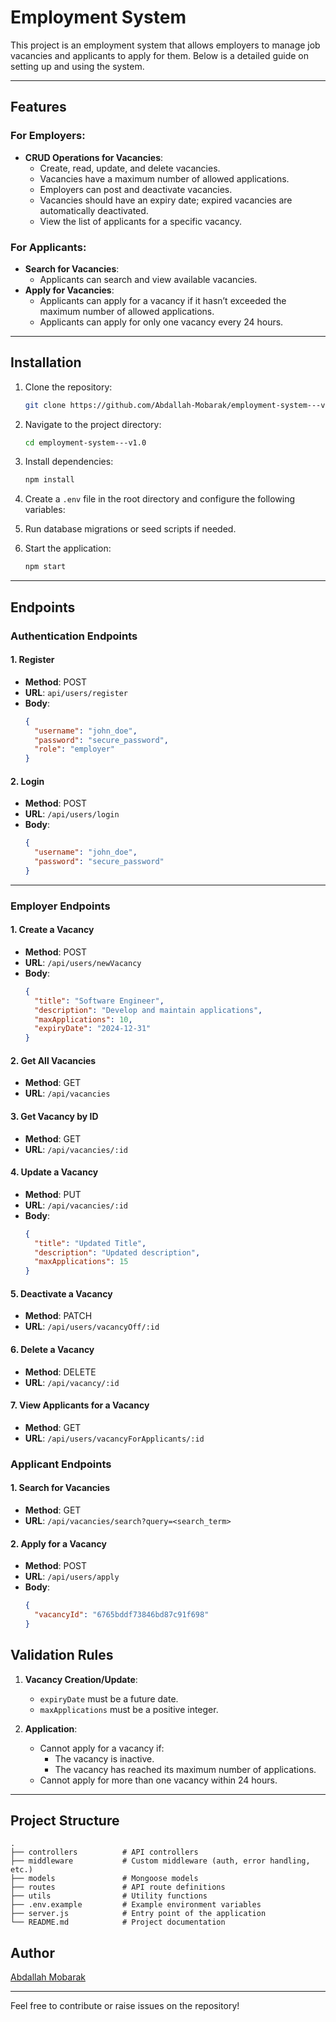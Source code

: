 # Employment System

This project is an employment system that allows employers to manage job vacancies and applicants to apply for them. Below is a detailed guide on setting up and using the system.

---

## Features

### For Employers:
- **CRUD Operations for Vacancies**:
  - Create, read, update, and delete vacancies.
  - Vacancies have a maximum number of allowed applications.
  - Employers can post and deactivate vacancies.
  - Vacancies should have an expiry date; expired vacancies are automatically deactivated.
  - View the list of applicants for a specific vacancy.

### For Applicants:
- **Search for Vacancies**:
  - Applicants can search and view available vacancies.
- **Apply for Vacancies**:
  - Applicants can apply for a vacancy if it hasn’t exceeded the maximum number of allowed applications.
  - Applicants can apply for only one vacancy every 24 hours.

---

## Installation

1. Clone the repository:
   ```bash
   git clone https://github.com/Abdallah-Mobarak/employment-system---v1.0.git
   ```

2. Navigate to the project directory:
   ```bash
   cd employment-system---v1.0
   ```

3. Install dependencies:
   ```bash
   npm install
   ```

4. Create a `.env` file in the root directory and configure the following variables:
  

5. Run database migrations or seed scripts if needed.

6. Start the application:
   ```bash
   npm start
   ```

---

## Endpoints



### Authentication Endpoints

#### 1. Register
- **Method**: POST  
- **URL**: `api/users/register`  
- **Body**:
  ```json
  {
    "username": "john_doe",
    "password": "secure_password",
    "role": "employer"
  }
  ```

#### 2. Login
- **Method**: POST  
- **URL**: `/api/users/login`  
- **Body**:
  ```json
  {
    "username": "john_doe",
    "password": "secure_password"
  }
  ```

---

### Employer Endpoints

#### 1. Create a Vacancy
- **Method**: POST  
- **URL**: `/api/users/newVacancy`  
- **Body**:
  ```json
  {
    "title": "Software Engineer",
    "description": "Develop and maintain applications",
    "maxApplications": 10,
    "expiryDate": "2024-12-31"
  }
  ```

#### 2. Get All Vacancies
- **Method**: GET  
- **URL**: `/api/vacancies`

#### 3. Get Vacancy by ID
- **Method**: GET  
- **URL**: `/api/vacancies/:id`

#### 4. Update a Vacancy
- **Method**: PUT  
- **URL**: `/api/vacancies/:id`  
- **Body**:
  ```json
  {
    "title": "Updated Title",
    "description": "Updated description",
    "maxApplications": 15
  }
  ```

#### 5. Deactivate a Vacancy
- **Method**: PATCH  
- **URL**: `/api/users/vacancyOff/:id`

#### 6. Delete a Vacancy
- **Method**: DELETE  
- **URL**: `/api/vacancy/:id`

#### 7. View Applicants for a Vacancy
- **Method**: GET  
- **URL**: `/api/users/vacancyForApplicants/:id`

### Applicant Endpoints

#### 1. Search for Vacancies
- **Method**: GET  
- **URL**: `/api/vacancies/search?query=<search_term>`

#### 2. Apply for a Vacancy
- **Method**: POST  
- **URL**: `/api/users/apply`  
- **Body**:
  ```json
  {
    "vacancyId": "6765bddf73846bd87c91f698"
  }
  ```


## Validation Rules

1. **Vacancy Creation/Update**:
   - `expiryDate` must be a future date.
   - `maxApplications` must be a positive integer.

2. **Application**:
   - Cannot apply for a vacancy if:
     - The vacancy is inactive.
     - The vacancy has reached its maximum number of applications.
   - Cannot apply for more than one vacancy within 24 hours.

---
## Project Structure
```
.
├── controllers          # API controllers
├── middleware           # Custom middleware (auth, error handling, etc.)
├── models               # Mongoose models
├── routes               # API route definitions
├── utils                # Utility functions
├── .env.example         # Example environment variables
├── server.js            # Entry point of the application
└── README.md            # Project documentation
```


## Author
[Abdallah Mobarak](https://github.com/Abdallah-Mobarak)

---
Feel free to contribute or raise issues on the repository!
